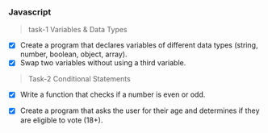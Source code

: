 ### Javascript

>task-1 Variables & Data Types

- [x] Create a program that declares variables of different data types (string, number, boolean, object, array).
- [x] Swap two variables without using a third variable.

>Task-2 Conditional Statements

  - [x] Write a function that checks if a number is even or odd.
  - [x] Create a program that asks the user for their age and determines if they are eligible to vote (18+).

